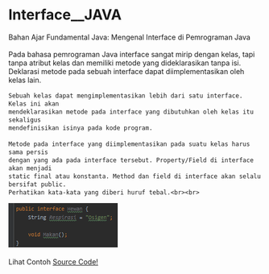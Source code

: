 # Interface__JAVA
Bahan Ajar Fundamental Java: Mengenal Interface di Pemrograman Java<br><br>
    Pada bahasa pemrograman Java interface sangat mirip dengan kelas,
    tapi tanpa atribut kelas dan memiliki metode yang dideklarasikan tanpa isi.
    Deklarasi metode pada sebuah interface dapat diimplementasikan oleh kelas lain.

    Sebuah kelas dapat mengimplementasikan lebih dari satu interface. Kelas ini akan
    mendeklarasikan metode pada interface yang dibutuhkan oleh kelas itu sekaligus
    mendefinisikan isinya pada kode program.

    Metode pada interface yang diimplementasikan pada suatu kelas harus sama persis
    dengan yang ada pada interface tersebut. Property/Field di interface akan menjadi
    static final atau konstanta. Method dan field di interface akan selalu bersifat public.
    Perhatikan kata-kata yang diberi huruf tebal.<br><br>
<img src="https://github.com/RizkyKhapidsyah/Interface__JAVA/blob/master/results/001.PNG"><br><br>
Lihat Contoh <a href="https://github.com/RizkyKhapidsyah/Interface__JAVA/blob/master/src/com/rizkykhapidsyah/javafundamental/oop/Hewan.java">Source Code!</a>

